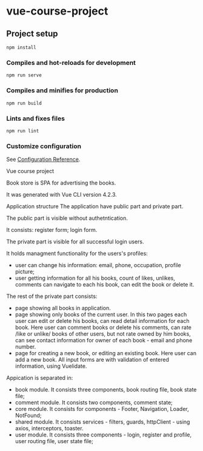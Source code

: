 # vue-course-project

## Project setup
```
npm install
```

### Compiles and hot-reloads for development
```
npm run serve
```

### Compiles and minifies for production
```
npm run build
```

### Lints and fixes files
```
npm run lint
```

### Customize configuration
See [Configuration Reference](https://cli.vuejs.org/config/).

Vue course project

Book store is SPA for advertising the books.

It was generated with Vue CLI version 4.2.3.

Application structure
The application have public part and private part.

The public part is visible without authetntication.

It consists: register form; login form.

The private part is visible for all successful login users.

It holds managment functionality for the users's profiles:

- user can change his information: email, phone, occupation, profile picture;
- user getting information for all his books, count of likes, unlikes, comments can navigate to each his book, can edit the book or delete it.

The rest of the private part consists:

- page showing all books in application.
- page showing only books of the current user. In this two pages each user can edit or delete his books, can read detail information for each book. Here user can comment books or delete his comments, can rate /like or unlike/ books of other users, but not rate owned by him books, can see contact information for owner of each book - email and phone number.
- page for creating a new book, or editing an existing book. Here user can add a new book. All input forms are with validation of entered information, using Vuelidate.

Appication is separated in:

- book module. It consists three components, book routing file, book state file;
- comment module. It consists two components, comment state;
- core module. It consists for components - Footer, Navigation, Loader, NotFound;
- shared module. It consists services - filters, guards, httpClient - using axios, interceptors, toaster.
- user module. It consists three components - login, register and profile, user routing file, user state file;
